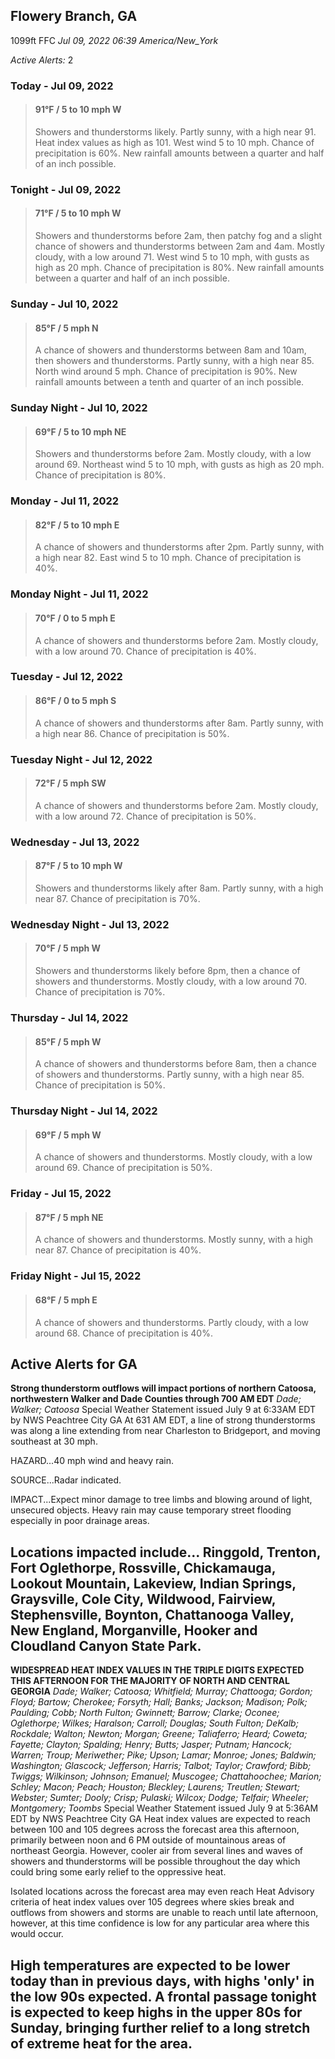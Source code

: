 ## Flowery Branch, GA
1099ft
FFC
*Jul 09, 2022 06:39 America/New_York*

*Active Alerts:* 2
### Today - Jul 09, 2022
> #### **91&deg;F** / 5 to 10 mph W
> Showers and thunderstorms likely. Partly sunny, with a high near 91. Heat index values as high as 101. West wind 5 to 10 mph. Chance of precipitation is 60%. New rainfall amounts between a quarter and half of an inch possible.

### Tonight - Jul 09, 2022
> #### **71&deg;F** / 5 to 10 mph W
> Showers and thunderstorms before 2am, then patchy fog and a slight chance of showers and thunderstorms between 2am and 4am. Mostly cloudy, with a low around 71. West wind 5 to 10 mph, with gusts as high as 20 mph. Chance of precipitation is 80%. New rainfall amounts between a quarter and half of an inch possible.

### Sunday - Jul 10, 2022
> #### **85&deg;F** / 5 mph N
> A chance of showers and thunderstorms between 8am and 10am, then showers and thunderstorms. Partly sunny, with a high near 85. North wind around 5 mph. Chance of precipitation is 90%. New rainfall amounts between a tenth and quarter of an inch possible.

### Sunday Night - Jul 10, 2022
> #### **69&deg;F** / 5 to 10 mph NE
> Showers and thunderstorms before 2am. Mostly cloudy, with a low around 69. Northeast wind 5 to 10 mph, with gusts as high as 20 mph. Chance of precipitation is 80%.

### Monday - Jul 11, 2022
> #### **82&deg;F** / 5 to 10 mph E
> A chance of showers and thunderstorms after 2pm. Partly sunny, with a high near 82. East wind 5 to 10 mph. Chance of precipitation is 40%.

### Monday Night - Jul 11, 2022
> #### **70&deg;F** / 0 to 5 mph E
> A chance of showers and thunderstorms before 2am. Mostly cloudy, with a low around 70. Chance of precipitation is 40%.

### Tuesday - Jul 12, 2022
> #### **86&deg;F** / 0 to 5 mph S
> A chance of showers and thunderstorms after 8am. Partly sunny, with a high near 86. Chance of precipitation is 50%.

### Tuesday Night - Jul 12, 2022
> #### **72&deg;F** / 5 mph SW
> A chance of showers and thunderstorms before 2am. Mostly cloudy, with a low around 72. Chance of precipitation is 50%.

### Wednesday - Jul 13, 2022
> #### **87&deg;F** / 5 to 10 mph W
> Showers and thunderstorms likely after 8am. Partly sunny, with a high near 87. Chance of precipitation is 70%.

### Wednesday Night - Jul 13, 2022
> #### **70&deg;F** / 5 mph W
> Showers and thunderstorms likely before 8pm, then a chance of showers and thunderstorms. Mostly cloudy, with a low around 70. Chance of precipitation is 70%.

### Thursday - Jul 14, 2022
> #### **85&deg;F** / 5 mph W
> A chance of showers and thunderstorms before 8am, then a chance of showers and thunderstorms. Partly sunny, with a high near 85. Chance of precipitation is 50%.

### Thursday Night - Jul 14, 2022
> #### **69&deg;F** / 5 mph W
> A chance of showers and thunderstorms. Mostly cloudy, with a low around 69. Chance of precipitation is 50%.

### Friday - Jul 15, 2022
> #### **87&deg;F** / 5 mph NE
> A chance of showers and thunderstorms. Mostly sunny, with a high near 87. Chance of precipitation is 40%.

### Friday Night - Jul 15, 2022
> #### **68&deg;F** / 5 mph E
> A chance of showers and thunderstorms. Partly cloudy, with a low around 68. Chance of precipitation is 40%.

## Active Alerts for GA

**Strong thunderstorm outflows will impact portions of northern Catoosa, northwestern Walker and Dade Counties through 700 AM EDT**
*Dade; Walker; Catoosa*
Special Weather Statement issued July 9 at 6:33AM EDT by NWS Peachtree City GA
At 631 AM EDT, a line of strong thunderstorms was along a line
extending from near Charleston to Bridgeport, and moving southeast at
30 mph.

HAZARD...40 mph wind and heavy rain.

SOURCE...Radar indicated.

IMPACT...Expect minor damage to tree limbs and blowing around of
light, unsecured objects. Heavy rain may cause temporary
street flooding especially in poor drainage areas.

Locations impacted include...
Ringgold, Trenton, Fort Oglethorpe, Rossville, Chickamauga, Lookout
Mountain, Lakeview, Indian Springs, Graysville, Cole City, Wildwood,
Fairview, Stephensville, Boynton, Chattanooga  Valley, New England,
Morganville, Hooker and Cloudland Canyon State Park.
---

**WIDESPREAD HEAT INDEX VALUES IN THE TRIPLE DIGITS EXPECTED THIS AFTERNOON FOR THE MAJORITY OF NORTH AND CENTRAL GEORGIA**
*Dade; Walker; Catoosa; Whitfield; Murray; Chattooga; Gordon; Floyd; Bartow; Cherokee; Forsyth; Hall; Banks; Jackson; Madison; Polk; Paulding; Cobb; North Fulton; Gwinnett; Barrow; Clarke; Oconee; Oglethorpe; Wilkes; Haralson; Carroll; Douglas; South Fulton; DeKalb; Rockdale; Walton; Newton; Morgan; Greene; Taliaferro; Heard; Coweta; Fayette; Clayton; Spalding; Henry; Butts; Jasper; Putnam; Hancock; Warren; Troup; Meriwether; Pike; Upson; Lamar; Monroe; Jones; Baldwin; Washington; Glascock; Jefferson; Harris; Talbot; Taylor; Crawford; Bibb; Twiggs; Wilkinson; Johnson; Emanuel; Muscogee; Chattahoochee; Marion; Schley; Macon; Peach; Houston; Bleckley; Laurens; Treutlen; Stewart; Webster; Sumter; Dooly; Crisp; Pulaski; Wilcox; Dodge; Telfair; Wheeler; Montgomery; Toombs*
Special Weather Statement issued July 9 at 5:36AM EDT by NWS Peachtree City GA
Heat index values are expected to reach between 100 and 105
degrees across the forecast area this afternoon, primarily between
noon and 6 PM outside of mountainous areas of northeast Georgia.
However, cooler air from several lines and waves of showers and
thunderstorms will be possible throughout the day which could
bring some early relief to the oppressive heat.

Isolated locations across the forecast area may even reach Heat
Advisory criteria of heat index values over 105 degrees where
skies break and outflows from showers and storms are unable to
reach until late afternoon, however, at this time confidence is
low for any particular area where this would occur.

High temperatures are expected to be lower today than in previous
days, with highs 'only' in the low 90s expected. A frontal passage
tonight is expected to keep highs in the upper 80s for Sunday,
bringing further relief to a long stretch of extreme heat for the
area.
---

